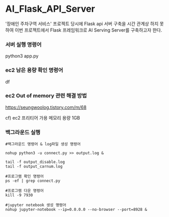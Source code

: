 # Al_Flask_API_Server

'장애인 주차구역 서비스' 프로젝트 당시에 Flask api 서버 구축을 시간 관계상 하지 못하여 이번 프로젝트에서 Flask 프레임워크로 AI Serving Server를 구축하고자 한다.

### 서버 실행 명령어
python3 app.py

### ec2 남은 용량 확인 명령어
df

### ec2 Out of memory 관련 해결 방법
https://seungwoolog.tistory.com/m/68

cf) ec2 프리티어 가용 메모리 용량 1GB

### 백그라운드 실행

```
#백그라운드 명령어 & log파일 생성 명령어

nohup python3 -u connect.py >> output.log & 

tail -f output_disable.log
tail -f output_carnum.log

#프로그램 확인 명령어
ps -ef | grep connect.py

#프로그램 다운 명령어
kill -9 7930

#jupyter notebook 생성 명령어
nohup jupyter-notebook --ip=0.0.0.0 --no-browser --port=8928 &
```
